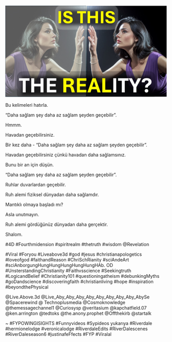 ![Video cover image](../cover.jpg "cover photo")

Bu kelimeleri hatırla.

“Daha sağlam şey daha az sağlam şeyden geçebilir”.

Hmmm.

Havadan geçebilirsiniz.

Bir kez daha - “Daha sağlam şey daha az sağlam şeyden geçebilir”.

Havadan geçebilirsiniz çünkü havadan daha sağlamsınız.

Bunu bir an için düşün.

“Daha sağlam şey daha az sağlam şeyden geçebilir”.

Ruhlar duvarlardan geçebilir.

Ruh alemi fiziksel dünyadan daha sağlamdır.

Mantıklı olmaya başladı mı?

Asla unutmayın.

Ruh alemi gördüğünüz dünyadan daha gerçektir.

Shalom.


#4D #Fourthmidension #spiritrealm #thetruth #wisdom @Revelation

#Viral #Foryou #Liveabove3d #god #jesus #christianapologetics #loveofgod #faithandReason #ChriSchRianity #sciAndeArt #sciAnborgungHungHungHungHungHungHAb. OD #UnsterstandingChristianity #Faithvsscience #Seekingtruth #LogicandBelief #Christianity101 #questioningatheism #debunkingMyths #goDandscience #discoveringfaith #christianliving #hope #inspiration #beyondthePhysical

@Live.Above.3d @Live_Aby_Aby_Aby_Aby_Aby_Aby_Aby_Aby_AbySe @Spacerewind @ Technoplusmedia @Cosmoknowledge @themessagechannel1 @Curiosysp @veritasium @kapchatfield.07 @ken.arrington @tedtoks @the.anony.prophet @Offthekirb @startalk


~ #FYPOWINGISIGHTS #Funnyvideos #Sypideos yukarıya #Riverdale #hermionelodge #veronicalodge #RiverdaleEdits #RiverDalescenes #RiverDaleseason6 #justinafeFfects #FYP #Viralal